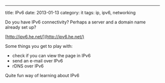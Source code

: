 ---
title: IPv6
date: 2013-01-13
category: it
tags: ip, ipv6, networking

Do you have IPv6 connectivity? Perhaps a server and a domain name already set up?

[http://ipv6.he.net/](http://ipv6.he.net/)

Some things you get to play with:

- check if you can view the page in IPv6
- send an e-mail over IPv6
- rDNS over IPv6

Quite fun way of learning about IPv6
